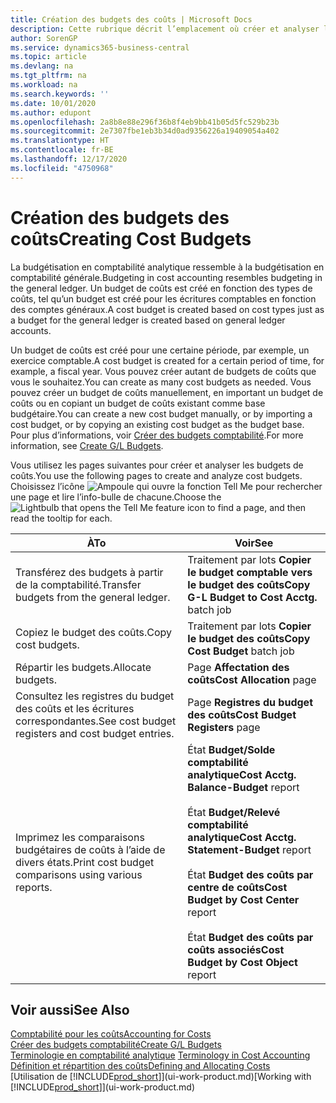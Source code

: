 ```yaml
---
title: Création des budgets des coûts | Microsoft Docs
description: Cette rubrique décrit l’emplacement où créer et analyser les budgets des coûts.
author: SorenGP
ms.service: dynamics365-business-central
ms.topic: article
ms.devlang: na
ms.tgt_pltfrm: na
ms.workload: na
ms.search.keywords: ''
ms.date: 10/01/2020
ms.author: edupont
ms.openlocfilehash: 2a8b8e88e296f36b8f4eb9bb41b05d5fc529b23b
ms.sourcegitcommit: 2e7307fbe1eb3b34d0ad9356226a19409054a402
ms.translationtype: HT
ms.contentlocale: fr-BE
ms.lasthandoff: 12/17/2020
ms.locfileid: "4750968"
---
```

# <a name="creating-cost-budgets"></a><span data-ttu-id="0fdca-103">Création des budgets des coûts</span><span class="sxs-lookup"><span data-stu-id="0fdca-103">Creating Cost Budgets</span></span>
<span data-ttu-id="0fdca-104">La budgétisation en comptabilité analytique ressemble à la budgétisation en comptabilité générale.</span><span class="sxs-lookup"><span data-stu-id="0fdca-104">Budgeting in cost accounting resembles budgeting in the general ledger.</span></span> <span data-ttu-id="0fdca-105">Un budget de coûts est créé en fonction des types de coûts, tel qu’un budget est créé pour les écritures comptables en fonction des comptes généraux.</span><span class="sxs-lookup"><span data-stu-id="0fdca-105">A cost budget is created based on cost types just as a budget for the general ledger is created based on general ledger accounts.</span></span>  

<span data-ttu-id="0fdca-106">Un budget de coûts est créé pour une certaine période, par exemple, un exercice comptable.</span><span class="sxs-lookup"><span data-stu-id="0fdca-106">A cost budget is created for a certain period of time, for example, a fiscal year.</span></span> <span data-ttu-id="0fdca-107">Vous pouvez créer autant de budgets de coûts que vous le souhaitez.</span><span class="sxs-lookup"><span data-stu-id="0fdca-107">You can create as many cost budgets as needed.</span></span> <span data-ttu-id="0fdca-108">Vous pouvez créer un budget de coûts manuellement, en important un budget de coûts ou en copiant un budget de coûts existant comme base budgétaire.</span><span class="sxs-lookup"><span data-stu-id="0fdca-108">You can create a new cost budget manually, or by importing a cost budget, or by copying an existing cost budget as the budget base.</span></span> <span data-ttu-id="0fdca-109">Pour plus d’informations, voir [Créer des budgets comptabilité](finance-how-create-budgets.md).</span><span class="sxs-lookup"><span data-stu-id="0fdca-109">For more information, see [Create G/L Budgets](finance-how-create-budgets.md).</span></span>

<span data-ttu-id="0fdca-110">Vous utilisez les pages suivantes pour créer et analyser les budgets de coûts.</span><span class="sxs-lookup"><span data-stu-id="0fdca-110">You use the following pages to create and analyze cost budgets.</span></span> <span data-ttu-id="0fdca-111">Choisissez l’icône ![Ampoule qui ouvre la fonction Tell Me](media/ui-search/search_small.png "Dites-moi ce que vous voulez faire") pour rechercher une page et lire l’info-bulle de chacune.</span><span class="sxs-lookup"><span data-stu-id="0fdca-111">Choose the ![Lightbulb that opens the Tell Me feature](media/ui-search/search_small.png "Tell me what you want to do") icon to find a page, and then read the tooltip for each.</span></span>

|<span data-ttu-id="0fdca-112">À</span><span class="sxs-lookup"><span data-stu-id="0fdca-112">To</span></span>|<span data-ttu-id="0fdca-113">Voir</span><span class="sxs-lookup"><span data-stu-id="0fdca-113">See</span></span>|  
|--------|---------|  
|<span data-ttu-id="0fdca-114">Transférez des budgets à partir de la comptabilité.</span><span class="sxs-lookup"><span data-stu-id="0fdca-114">Transfer budgets from the general ledger.</span></span>|<span data-ttu-id="0fdca-115">Traitement par lots **Copier le budget comptable vers le budget des coûts**</span><span class="sxs-lookup"><span data-stu-id="0fdca-115">**Copy G-L Budget to Cost Acctg.** batch job</span></span>|  
|<span data-ttu-id="0fdca-116">Copiez le budget des coûts.</span><span class="sxs-lookup"><span data-stu-id="0fdca-116">Copy cost budgets.</span></span>|<span data-ttu-id="0fdca-117">Traitement par lots **Copier le budget des coûts**</span><span class="sxs-lookup"><span data-stu-id="0fdca-117">**Copy Cost Budget** batch job</span></span>|  
|<span data-ttu-id="0fdca-118">Répartir les budgets.</span><span class="sxs-lookup"><span data-stu-id="0fdca-118">Allocate budgets.</span></span>|<span data-ttu-id="0fdca-119">Page **Affectation des coûts**</span><span class="sxs-lookup"><span data-stu-id="0fdca-119">**Cost Allocation** page</span></span>|  
|<span data-ttu-id="0fdca-120">Consultez les registres du budget des coûts et les écritures correspondantes.</span><span class="sxs-lookup"><span data-stu-id="0fdca-120">See cost budget registers and cost budget entries.</span></span>|<span data-ttu-id="0fdca-121">Page **Registres du budget des coûts**</span><span class="sxs-lookup"><span data-stu-id="0fdca-121">**Cost Budget Registers** page</span></span>|  
|<span data-ttu-id="0fdca-122">Imprimez les comparaisons budgétaires de coûts à l’aide de divers états.</span><span class="sxs-lookup"><span data-stu-id="0fdca-122">Print cost budget comparisons using various reports.</span></span>|<span data-ttu-id="0fdca-123">État **Budget/Solde comptabilité analytique**</span><span class="sxs-lookup"><span data-stu-id="0fdca-123">**Cost Acctg. Balance-Budget** report</span></span><br /><br /> <span data-ttu-id="0fdca-124">État **Budget/Relevé comptabilité analytique**</span><span class="sxs-lookup"><span data-stu-id="0fdca-124">**Cost Acctg. Statement-Budget** report</span></span><br /><br /> <span data-ttu-id="0fdca-125">État **Budget des coûts par centre de coûts**</span><span class="sxs-lookup"><span data-stu-id="0fdca-125">**Cost Budget by Cost Center** report</span></span><br /><br /> <span data-ttu-id="0fdca-126">État **Budget des coûts par coûts associés**</span><span class="sxs-lookup"><span data-stu-id="0fdca-126">**Cost Budget by Cost Object** report</span></span>|  

## <a name="see-also"></a><span data-ttu-id="0fdca-127">Voir aussi</span><span class="sxs-lookup"><span data-stu-id="0fdca-127">See Also</span></span>  
[<span data-ttu-id="0fdca-128">Comptabilité pour les coûts</span><span class="sxs-lookup"><span data-stu-id="0fdca-128">Accounting for Costs</span></span>](finance-manage-cost-accounting.md)  
[<span data-ttu-id="0fdca-129">Créer des budgets comptabilité</span><span class="sxs-lookup"><span data-stu-id="0fdca-129">Create G/L Budgets</span></span>](finance-how-create-budgets.md)  
<span data-ttu-id="0fdca-130">[Terminologie en comptabilité analytique](finance-terminology-in-cost-accounting.md) </span><span class="sxs-lookup"><span data-stu-id="0fdca-130">[Terminology in Cost Accounting](finance-terminology-in-cost-accounting.md) </span></span>  
[<span data-ttu-id="0fdca-131">Définition et répartition des coûts</span><span class="sxs-lookup"><span data-stu-id="0fdca-131">Defining and Allocating Costs</span></span>](finance-define-and-allocate-costs.md)  
<span data-ttu-id="0fdca-132">[Utilisation de [!INCLUDE[prod_short](includes/prod_short.md)]](ui-work-product.md)</span><span class="sxs-lookup"><span data-stu-id="0fdca-132">[Working with [!INCLUDE[prod_short](includes/prod_short.md)]](ui-work-product.md)</span></span>
